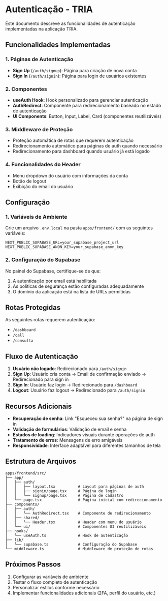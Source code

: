 # Autenticação - TRIA

Este documento descreve as funcionalidades de autenticação implementadas na aplicação TRIA.

## Funcionalidades Implementadas

### 1. Páginas de Autenticação

- **Sign Up** (`/auth/signup`): Página para criação de nova conta
- **Sign In** (`/auth/signin`): Página para login de usuários existentes

### 2. Componentes

- **useAuth Hook**: Hook personalizado para gerenciar autenticação
- **AuthRedirect**: Componente para redirecionamento baseado no estado de autenticação
- **UI Components**: Button, Input, Label, Card (componentes reutilizáveis)

### 3. Middleware de Proteção

- Proteção automática de rotas que requerem autenticação
- Redirecionamento automático para páginas de auth quando necessário
- Redirecionamento para dashboard quando usuário já está logado

### 4. Funcionalidades do Header

- Menu dropdown do usuário com informações da conta
- Botão de logout
- Exibição do email do usuário

## Configuração

### 1. Variáveis de Ambiente

Crie um arquivo `.env.local` na pasta `apps/frontend/` com as seguintes variáveis:

```env
NEXT_PUBLIC_SUPABASE_URL=your_supabase_project_url
NEXT_PUBLIC_SUPABASE_ANON_KEY=your_supabase_anon_key
```

### 2. Configuração do Supabase

No painel do Supabase, certifique-se de que:

1. A autenticação por email está habilitada
2. As políticas de segurança estão configuradas adequadamente
3. O domínio da aplicação está na lista de URLs permitidas

## Rotas Protegidas

As seguintes rotas requerem autenticação:
- `/dashboard`
- `/call`
- `/consulta`

## Fluxo de Autenticação

1. **Usuário não logado**: Redirecionado para `/auth/signin`
2. **Sign Up**: Usuário cria conta → Email de confirmação enviado → Redirecionado para sign in
3. **Sign In**: Usuário faz login → Redirecionado para `/dashboard`
4. **Logout**: Usuário faz logout → Redirecionado para `/auth/signin`

## Recursos Adicionais

- **Recuperação de senha**: Link "Esqueceu sua senha?" na página de sign in
- **Validação de formulários**: Validação de email e senha
- **Estados de loading**: Indicadores visuais durante operações de auth
- **Tratamento de erros**: Mensagens de erro amigáveis
- **Responsividade**: Interface adaptável para diferentes tamanhos de tela

## Estrutura de Arquivos

```
apps/frontend/src/
├── app/
│   ├── auth/
│   │   ├── layout.tsx          # Layout para páginas de auth
│   │   ├── signin/page.tsx     # Página de login
│   │   └── signup/page.tsx     # Página de cadastro
│   └── page.tsx                # Página inicial com redirecionamento
├── components/
│   ├── auth/
│   │   └── AuthRedirect.tsx    # Componente de redirecionamento
│   ├── shared/
│   │   └── Header.tsx          # Header com menu do usuário
│   └── ui/                     # Componentes UI reutilizáveis
├── hooks/
│   └── useAuth.ts              # Hook de autenticação
├── lib/
│   └── supabase.ts             # Configuração do Supabase
└── middleware.ts               # Middleware de proteção de rotas
```

## Próximos Passos

1. Configurar as variáveis de ambiente
2. Testar o fluxo completo de autenticação
3. Personalizar estilos conforme necessário
4. Implementar funcionalidades adicionais (2FA, perfil do usuário, etc.)
